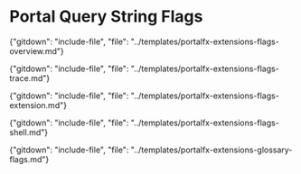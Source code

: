 # Portal Query String Flags

{"gitdown": "include-file", "file": "../templates/portalfx-extensions-flags-overview.md"}

{"gitdown": "include-file", "file": "../templates/portalfx-extensions-flags-trace.md"}

{"gitdown": "include-file", "file": "../templates/portalfx-extensions-flags-extension.md"}

{"gitdown": "include-file", "file": "../templates/portalfx-extensions-flags-shell.md"}

{"gitdown": "include-file", "file": "../templates/portalfx-extensions-glossary-flags.md"}